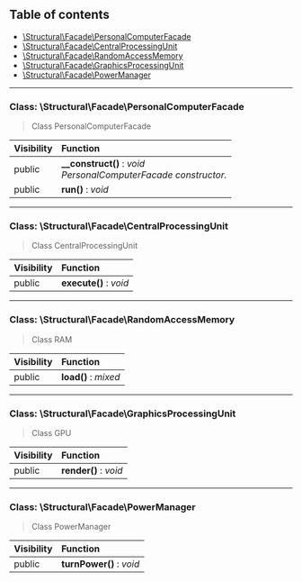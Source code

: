 ## Table of contents

- [\Structural\Facade\PersonalComputerFacade](#class-structuralfacadepersonalcomputerfacade)
- [\Structural\Facade\CentralProcessingUnit](#class-structuralfacadecentralprocessingunit)
- [\Structural\Facade\RandomAccessMemory](#class-structuralfacaderandomaccessmemory)
- [\Structural\Facade\GraphicsProcessingUnit](#class-structuralfacadegraphicsprocessingunit)
- [\Structural\Facade\PowerManager](#class-structuralfacadepowermanager)

<hr />

### Class: \Structural\Facade\PersonalComputerFacade

> Class PersonalComputerFacade

| Visibility | Function |
|:-----------|:---------|
| public | <strong>__construct()</strong> : <em>void</em><br /><em>PersonalComputerFacade constructor.</em> |
| public | <strong>run()</strong> : <em>void</em> |

<hr />

### Class: \Structural\Facade\CentralProcessingUnit

> Class CentralProcessingUnit

| Visibility | Function |
|:-----------|:---------|
| public | <strong>execute()</strong> : <em>void</em> |

<hr />

### Class: \Structural\Facade\RandomAccessMemory

> Class RAM

| Visibility | Function |
|:-----------|:---------|
| public | <strong>load()</strong> : <em>mixed</em> |

<hr />

### Class: \Structural\Facade\GraphicsProcessingUnit

> Class GPU

| Visibility | Function |
|:-----------|:---------|
| public | <strong>render()</strong> : <em>void</em> |

<hr />

### Class: \Structural\Facade\PowerManager

> Class PowerManager

| Visibility | Function |
|:-----------|:---------|
| public | <strong>turnPower()</strong> : <em>void</em> |

